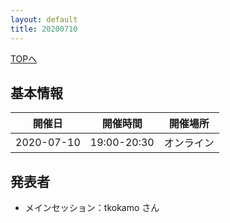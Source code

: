 ```yaml
---
layout: default
title: 20200710
---
```

[TOPへ](/group-tokyo/)

## 基本情報

|開催日|開催時間|開催場所|
|---|---|---|
|2020-07-10|19:00-20:30|オンライン|

## 発表者
- メインセッション：tkokamo さん
